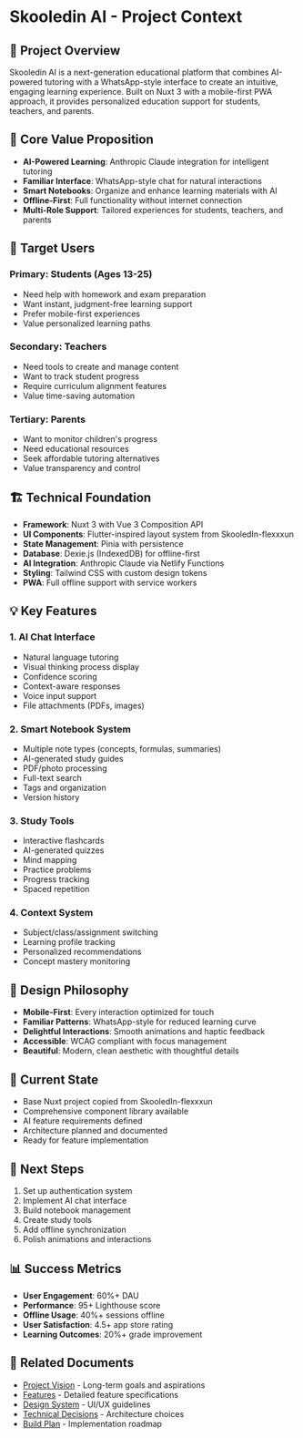 # Skooledin AI - Project Context

## 🎯 Project Overview
Skooledin AI is a next-generation educational platform that combines AI-powered tutoring with a WhatsApp-style interface to create an intuitive, engaging learning experience. Built on Nuxt 3 with a mobile-first PWA approach, it provides personalized education support for students, teachers, and parents.

## 🌟 Core Value Proposition
- **AI-Powered Learning**: Anthropic Claude integration for intelligent tutoring
- **Familiar Interface**: WhatsApp-style chat for natural interactions
- **Smart Notebooks**: Organize and enhance learning materials with AI
- **Offline-First**: Full functionality without internet connection
- **Multi-Role Support**: Tailored experiences for students, teachers, and parents

## 👥 Target Users

### Primary: Students (Ages 13-25)
- Need help with homework and exam preparation
- Want instant, judgment-free learning support
- Prefer mobile-first experiences
- Value personalized learning paths

### Secondary: Teachers
- Need tools to create and manage content
- Want to track student progress
- Require curriculum alignment features
- Value time-saving automation

### Tertiary: Parents
- Want to monitor children's progress
- Need educational resources
- Seek affordable tutoring alternatives
- Value transparency and control

## 🏗️ Technical Foundation
- **Framework**: Nuxt 3 with Vue 3 Composition API
- **UI Components**: Flutter-inspired layout system from SkooledIn-flexxxun
- **State Management**: Pinia with persistence
- **Database**: Dexie.js (IndexedDB) for offline-first
- **AI Integration**: Anthropic Claude via Netlify Functions
- **Styling**: Tailwind CSS with custom design tokens
- **PWA**: Full offline support with service workers

## 💡 Key Features

### 1. AI Chat Interface
- Natural language tutoring
- Visual thinking process display
- Confidence scoring
- Context-aware responses
- Voice input support
- File attachments (PDFs, images)

### 2. Smart Notebook System
- Multiple note types (concepts, formulas, summaries)
- AI-generated study guides
- PDF/photo processing
- Full-text search
- Tags and organization
- Version history

### 3. Study Tools
- Interactive flashcards
- AI-generated quizzes
- Mind mapping
- Practice problems
- Progress tracking
- Spaced repetition

### 4. Context System
- Subject/class/assignment switching
- Learning profile tracking
- Personalized recommendations
- Concept mastery monitoring

## 🎨 Design Philosophy
- **Mobile-First**: Every interaction optimized for touch
- **Familiar Patterns**: WhatsApp-style for reduced learning curve
- **Delightful Interactions**: Smooth animations and haptic feedback
- **Accessible**: WCAG compliant with focus management
- **Beautiful**: Modern, clean aesthetic with thoughtful details

## 🔄 Current State
- Base Nuxt project copied from SkooledIn-flexxxun
- Comprehensive component library available
- AI feature requirements defined
- Architecture planned and documented
- Ready for feature implementation

## 🚀 Next Steps
1. Set up authentication system
2. Implement AI chat interface
3. Build notebook management
4. Create study tools
5. Add offline synchronization
6. Polish animations and interactions

## 📊 Success Metrics
- **User Engagement**: 60%+ DAU
- **Performance**: 95+ Lighthouse score
- **Offline Usage**: 40%+ sessions offline
- **User Satisfaction**: 4.5+ app store rating
- **Learning Outcomes**: 20%+ grade improvement

## 🔗 Related Documents
- [Project Vision](./vision.md) - Long-term goals and aspirations
- [Features](./features.md) - Detailed feature specifications
- [Design System](./design-system.md) - UI/UX guidelines
- [Technical Decisions](./decisions.md) - Architecture choices
- [Build Plan](./build-plan.md) - Implementation roadmap